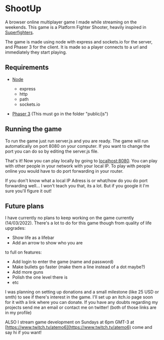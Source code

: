 # ShootUp

A browser online multiplayer game I made while streaming on the weekends. This game is a Platform Fighter Shooter, heavily inspired in [Superfighters](https://thesuperfighters.fandom.com/wiki/Main_Page).

The game is made using node with express and sockets.io for the server, and Phaser 3 for the client. It is made so a player connects to a url and immediately they start playing.

## Requirements
* [Node](https://nodejs.org/es/download/)
	* express
	* http
	* path
	* sockets.io

* [Phaser 3](https://phaser.io/phaser3) (This must go in the folder "public/js")

## Running the game
To run the game just run server.js and you are ready. The game will run automatically on port 8080 on your computer. If you want to change the port you can do so by editing the server.js file.

That's it! Now you can play locally by going to [localhost:8080](localhost:8080). You can play with other people in your network with your local IP. To play with people online you would have to do port forwarding in your router.

If you don't know what a local IP Adress is or what/how do you do port forwarding well... I won't teach you that, its a lot. But if you google it I'm sure you'll figure it out!

## Future plans

I have currently no plans to keep working on the game currently (14/03/2022). There's a lot to do for this game though from quality of life upgrades:

* Show life as a lifebar
* Add an arrow to show who you are

to full on features:
* Add login to enter the game (name and password)
* Make bullets go faster (make them a line instead of a dot maybe?)
* Add more guns
* Polish the one level there is
* etc

I was planning on setting up donations and a small milestone (like 25 USD or smth) to see if there's interest in the game. I'll set up an itch.io page soon for it with a link where you can donate. If you have any doubts regarding my projects send me an email or contact me on twitter! (both of those links are in my profile)

ALSO I stream game development on Sundays at 6pm GMT-3 at [https://www.twitch.tv/atemo6](https://www.twitch.tv/atemo6) come and say hi if you want!
